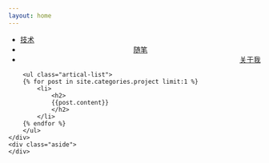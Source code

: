 ```yaml
---
layout: home
---
```


<div class="index-content project">
    <div class="section">
        <ul class="artical-cate">
            <li><a href="/"><span>技术</span></a></li>
            <li style="text-align:center"><a href="/dump"><span>随笔</span></a></li>
            <li class="on" style="text-align:right"><a href="/project"><span>关于我</span></a></li>
        </ul>

        <ul class="artical-list">
        {% for post in site.categories.project limit:1 %}
            <li>
                <h2>
                {{post.content}}
                </h2>
            </li>
        {% endfor %}
        </ul>
    </div>
    <div class="aside">
    </div>
</div>
